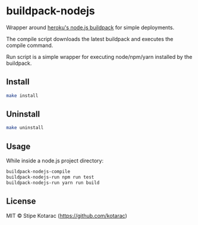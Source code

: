 # buildpack-nodejs

Wrapper around [heroku's node.js buildpack](https://github.com/heroku/heroku-buildpack-nodejs) for simple deployments.

The compile script downloads the latest buildpack and executes the compile command.

Run script is a simple wrapper for executing node/npm/yarn installed by the buildpack.

## Install

```sh
make install
```

## Uninstall

```sh
make uninstall
```

## Usage
While inside a node.js project directory:
```sh
buildpack-nodejs-compile
buildpack-nodejs-run npm run test
buildpack-nodejs-run yarn run build
```

## License

MIT © Stipe Kotarac (https://github.com/kotarac)
